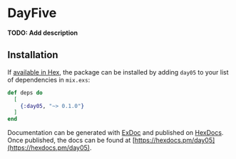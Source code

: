 # DayFive

**TODO: Add description**

## Installation

If [available in Hex](https://hex.pm/docs/publish), the package can be installed
by adding `day05` to your list of dependencies in `mix.exs`:

```elixir
def deps do
  [
    {:day05, "~> 0.1.0"}
  ]
end
```

Documentation can be generated with [ExDoc](https://github.com/elixir-lang/ex_doc)
and published on [HexDocs](https://hexdocs.pm). Once published, the docs can
be found at [https://hexdocs.pm/day05](https://hexdocs.pm/day05).

